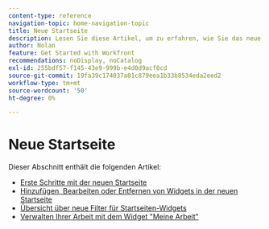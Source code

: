 ```yaml
---
content-type: reference
navigation-topic: home-navigation-topic
title: Neue Startseite
description: Lesen Sie diese Artikel, um zu erfahren, wie Sie das neue Zuhause in Adobe Workfront verwenden.
author: Nolan
feature: Get Started with Workfront
recommendations: noDisplay, noCatalog
exl-id: 255bdf57-f145-43e9-999b-e4d0d9acf0cd
source-git-commit: 19fa39c174037a01c879eea1b33b8534eda2eed2
workflow-type: tm+mt
source-wordcount: '50'
ht-degree: 0%

---
```


# Neue Startseite

Dieser Abschnitt enthält die folgenden Artikel:

* [Erste Schritte mit der neuen Startseite](/help/quicksilver/workfront-basics/using-home/new-home/get-started-with-new-home.md)
* [Hinzufügen, Bearbeiten oder Entfernen von Widgets in der neuen Startseite](/help/quicksilver/workfront-basics/using-home/new-home/add-edit-remove-widgets-in-new-home.md)
* [Übersicht über neue Filter für Startseiten-Widgets](/help/quicksilver/workfront-basics/using-home/new-home/widget-filter-overview-new-home.md)
* [Verwalten Ihrer Arbeit mit dem Widget &quot;Meine Arbeit&quot;](/help/quicksilver/workfront-basics/using-home/new-home/my-work-widget.md)
